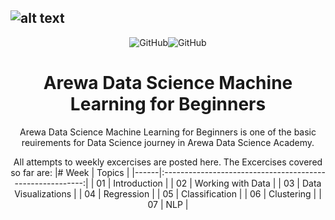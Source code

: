 
![alt text](https://raw.githubusercontent.com/arewadataScience/30-Days-of-Python/main/images/arewadsimage.png)
--------------------------------------------------------------------------------

<div align="center">


![GitHub](https://img.shields.io/github/license/hausaNLP/HausaNLP)![GitHub](https://img.shields.io/badge/license-CCBY-yellow) 



#  Arewa Data Science Machine Learning for Beginners
 
 Arewa Data Science Machine Learning for Beginners is one of the basic reuirements for Data Science journey in Arewa Data Science Academy. 
 
 All attempts to weekly excercises are posted here. The Excercises covered so far are:
|# Week | Topics                                                    |
|------|:---------------------------------------------------------:|
| 01  |  Introduction |
| 02  |  Working with Data |
| 03  |  Data Visualizations | 
| 04  |  Regression | 
| 05  |  Classification | 
| 06  |  Clustering |
| 07  |  NLP |

